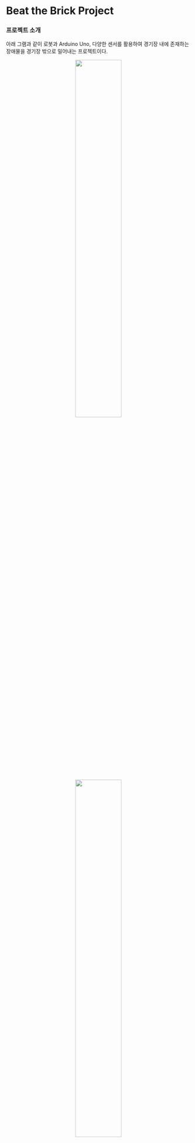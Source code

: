 # Beat the Brick Project

### 프로젝트 소개

아래 그램과 같이 로봇과  Arduino Uno, 다양한 센서를 활용하여 경기장 내에 존재하는 장애물을 경기장 밖으로 밀어내는 프로젝트이다.

<p align="center">
  <img src="https://github.com/jonghyun813/Beat-the-Brick/assets/66056087/0694ec05-da77-45d2-b528-5a428f07264d" width="50%">
</p>
<p align="center">
  <img src="https://github.com/jonghyun813/Beat-the-Brick/assets/66056087/66627e07-b799-4a50-979e-c6224a5da2f0" width="50%">
</p>

사용한 센서

- Line Finer : 경기장 내에 존재하는 선을 탐지하여 선 위에 로봇이 존재할 경우 뒤로 이동하기 위해 사용하였다.
- Ultrasonic Sensor : 로봇의 앞에 존재하는 물체까지의 거리를 측정하기 위한 센서. 로봇 앞에 놓인 물체가 장애물이 아니라 벽일 수 있기에, 두 개의 센서를 위, 아래로 배치하여 현재 로봇 앞에 벽이 있는 지, 장애물이 있는 지 구분할 수 있도록 하였다.



### Demos

![demo_vid1](https://github.com/jonghyun813/Beat-the-Brick/assets/66056087/7956ae20-9925-43e4-a2d6-090497394164)

<div align="center">
    ![demo_vid1](https://github.com/jonghyun813/Beat-the-Brick/assets/66056087/7956ae20-9925-43e4-a2d6-090497394164)
</div>

![demo_vid2](https://github.com/jonghyun813/Beat-the-Brick/assets/66056087/f71362c0-4e80-4817-b6b0-62fe589aace0)



